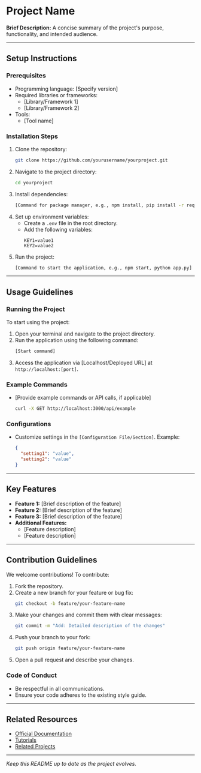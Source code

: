 # Project Name

**Brief Description:**
A concise summary of the project's purpose, functionality, and intended audience.

---

## Setup Instructions

### Prerequisites

- Programming language: [Specify version]
- Required libraries or frameworks:
  - [Library/Framework 1]
  - [Library/Framework 2]
- Tools:
  - [Tool name]

### Installation Steps

1. Clone the repository:
   ```bash
   git clone https://github.com/yourusername/yourproject.git
   ```
2. Navigate to the project directory:
   ```bash
   cd yourproject
   ```
3. Install dependencies:
   ```bash
   [Command for package manager, e.g., npm install, pip install -r requirements.txt]
   ```
4. Set up environment variables:
   - Create a `.env` file in the root directory.
   - Add the following variables:
     ```env
     KEY1=value1
     KEY2=value2
     ```
5. Run the project:
   ```bash
   [Command to start the application, e.g., npm start, python app.py]
   ```

---

## Usage Guidelines

### Running the Project

To start using the project:

1. Open your terminal and navigate to the project directory.
2. Run the application using the following command:
   ```bash
   [Start command]
   ```
3. Access the application via [Localhost/Deployed URL] at `http://localhost:[port]`.

### Example Commands

- [Provide example commands or API calls, if applicable]
  ```bash
  curl -X GET http://localhost:3000/api/example
  ```

### Configurations

- Customize settings in the `[Configuration File/Section]`.
  Example:
  ```json
  {
    "setting1": "value",
    "setting2": "value"
  }
  ```

---

## Key Features

- **Feature 1:** [Brief description of the feature]
- **Feature 2:** [Brief description of the feature]
- **Feature 3:** [Brief description of the feature]
- **Additional Features:**
  - [Feature description]
  - [Feature description]

---

## Contribution Guidelines

We welcome contributions! To contribute:

1. Fork the repository.
2. Create a new branch for your feature or bug fix:
   ```bash
   git checkout -b feature/your-feature-name
   ```
3. Make your changes and commit them with clear messages:
   ```bash
   git commit -m "Add: Detailed description of the changes"
   ```
4. Push your branch to your fork:
   ```bash
   git push origin feature/your-feature-name
   ```
5. Open a pull request and describe your changes.

### Code of Conduct

- Be respectful in all communications.
- Ensure your code adheres to the existing style guide.

---

## Related Resources

- [Official Documentation](#)
- [Tutorials](#)
- [Related Projects](#)

---

_Keep this README up to date as the project evolves._
